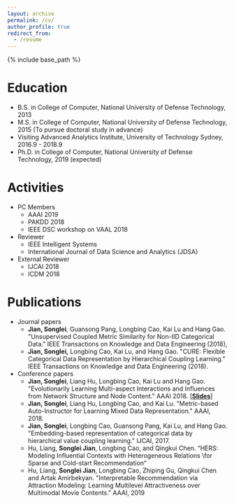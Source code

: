 ```yaml
---
layout: archive
permalink: /cv/
author_profile: true
redirect_from:
  - /resume
---
```


{% include base_path %}

Education
======
* B.S. in College of Computer, National University of Defense Technology, 2013
* M.S. in College of Computer, National University of Defense Technology, 2015 (To pursue doctoral study in advance)
* Visiting Advanced Analytics Institute, University of Technology Sydney, 2016.9 - 2018.9
* Ph.D. in College of Computer, National University of Defense Technology, 2019 (expected)

Activities
======
* PC Members
  * AAAI 2019
  * PAKDD 2018
  * IEEE DSC workshop on VAAL 2018
* Reviewer
  * IEEE Intelligent Systems
  * International Journal of Data Science and Analytics (JDSA)
* External Reviewer
  * IJCAI 2018
  * ICDM 2018

Publications
============
* Journal papers
  * **Jian, Songlei**, Guansong Pang, Longbing Cao, Kai Lu and Hang Gao. "Unsupervised Coupled Metric Similarity for Non-IID Categorical Data." IEEE Transactions on Knowledge and Data Engineering (2018),
  * **Jian, Songlei,** Longbing Cao, Kai Lu, and Hang Gao. "CURE: Flexible Categorical Data Representation by Hierarchical Coupling Learning." IEEE Transactions on Knowledge and Data Engineering (2018).
* Conference papers
  * **Jian, Songlei**, Liang Hu, Longbing Cao, Kai Lu and Hang Gao. "Evolutionarily Learning Multi-aspect Interactions and Influences from Network Structure and Node Content." AAAI 2018. [[**Slides**]](http://jiansonglei.github.io/files/AAAI19slides.pptx)
  * **Jian, Songlei**, Liang Hu, Longbing Cao, and Kai Lu. "Metric-based Auto-Instructor for Learning Mixed Data Representation." AAAI, 2018.
  * **Jian, Songlei**, Longbing Cao, Guansong Pang, Kai Lu, and Hang Gao. "Embedding-based representation of categorical data by hierarchical value coupling learning." IJCAI, 2017.
  * Hu, Liang, **Songlei Jian**, Longbing Cao, and Qingkui Chen. “HERS: Modeling Influential Contexts with Heterogeneous Relations \\for Sparse and Cold-start Recommendation“
  * Hu, Liang, **Songlei Jian**, Longbing Cao,  Zhiping Gu, Qingkui Chen and Artak Amirbekyan. "Interpretable Recommendation via Attraction Modeling: Learning Multilevel Attractiveness over Multimodal Movie Contents." AAAI, 2019

    





  